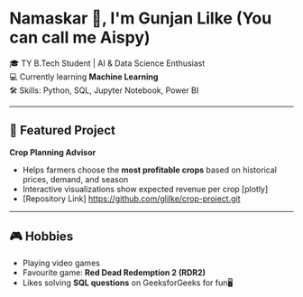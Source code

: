 # Namaskar 👋, I'm Gunjan Lilke (You can call me Aispy)

🎓 TY B.Tech Student | AI & Data Science Enthusiast  
💻 Currently learning **Machine Learning**  
🛠 Skills: Python, SQL, Jupyter Notebook, Power BI  

---

## 🌾 Featured Project
**Crop Planning Advisor**  
- Helps farmers choose the **most profitable crops** based on historical prices, demand, and season  
- Interactive visualizations show expected revenue per crop [plotly]
- [Repository Link] https://github.com/glilke/crop-project.git

---

## 🎮 Hobbies
- Playing video games  
- Favourite game: **Red Dead Redemption 2 (RDR2)**  
- Likes solving **SQL questions** on GeeksforGeeks for fun🖥️
